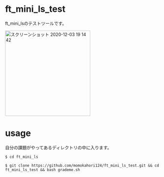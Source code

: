 # ft_mini_ls_test

ft_mini_lsのテストツールです。

<img width="277" alt="スクリーンショット 2020-12-03 19 14 42" src="https://user-images.githubusercontent.com/60100351/101001990-316b7780-35a3-11eb-9ab8-2f45729f7ba3.png">

# usage

自分の課題がやってあるディレクトリの中に入ります。

```
$ cd ft_mini_ls
```

```
$ git clone https://github.com/momokahori124/ft_mini_ls_test.git && cd ft_mini_ls_test && bash grademe.sh
```


